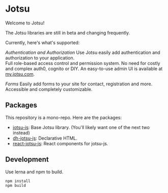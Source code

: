 # Jotsu

Welcome to Jotsu!

The Jotsu libraries are still in beta and changing frequently.

Currently, here's what's supported:

*Authentication and Authorization*
Use Jotsu easily add authentication and authorization to your application.   
Full role-based access control and permission system.  No need for costly and complex auth0, cognito or DIY. 
An easy-to-use admin UI is available at [my.jotsu.com](https://my.jotsu.com/login).

*Forms*
Easily add forms to your site for contact, registration and more.   Accessible and completely customizable.

## Packages
This repository is a mono-repo.   Here are the packages:

* [jotsu-js](packages/jotsu-js): Base Jotsu library.   (You'll likely want one of the next two instead)
* [dh-jotsu-js](packages/dh-jotsu-js): Declarative HTML.
* [react-jotsu-js](packages/react-jotsu-js): React components for jotsu-js.

## Development
Use lerna and npm to build.

```shell
npm install
npm build
```
